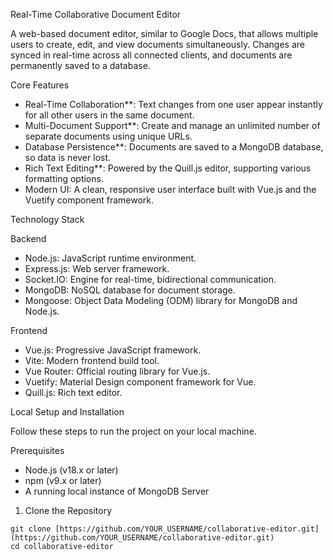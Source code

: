 Real-Time Collaborative Document Editor

A web-based document editor, similar to Google Docs, that allows multiple users to create, edit, and view documents simultaneously. Changes are synced in real-time across all connected clients, and documents are permanently saved to a database.

 Core Features

* Real-Time Collaboration**: Text changes from one user appear instantly for all other users in the same document.
* Multi-Document Support**: Create and manage an unlimited number of separate documents using unique URLs.
* Database Persistence**: Documents are saved to a MongoDB database, so data is never lost.
* Rich Text Editing**: Powered by the Quill.js editor, supporting various formatting options.
* Modern UI: A clean, responsive user interface built with Vue.js and the Vuetify component framework.

 Technology Stack

 Backend

* Node.js: JavaScript runtime environment.
* Express.js: Web server framework.
* Socket.IO: Engine for real-time, bidirectional communication.
* MongoDB: NoSQL database for document storage.
* Mongoose: Object Data Modeling (ODM) library for MongoDB and Node.js.

Frontend

* Vue.js: Progressive JavaScript framework.
* Vite: Modern frontend build tool.
* Vue Router: Official routing library for Vue.js.
* Vuetify: Material Design component framework for Vue.
* Quill.js: Rich text editor.

 Local Setup and Installation

Follow these steps to run the project on your local machine.

 Prerequisites

* Node.js (v18.x or later)
* npm (v9.x or later)
* A running local instance of MongoDB Server

 1. Clone the Repository

```
git clone [https://github.com/YOUR_USERNAME/collaborative-editor.git](https://github.com/YOUR_USERNAME/collaborative-editor.git)
cd collaborative-editor 
